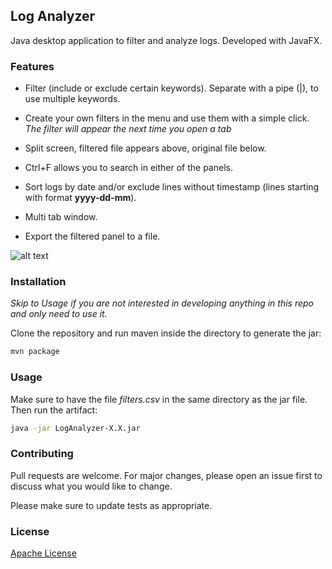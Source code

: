 ## Log Analyzer

Java desktop application to filter and analyze logs. Developed with JavaFX.

### Features
- Filter (include or exclude certain keywords). Separate with a pipe (|), to use multiple keywords.

- Create your own filters in the menu and use them with a simple click. *The filter will appear the next time you open a tab*

- Split screen, filtered file appears above, original file below. 

- Ctrl+F allows you to search in either of the panels.

- Sort logs by date and/or exclude lines without timestamp (lines starting with format **yyyy-dd-mm**).

- Multi tab window.

- Export the filtered panel to a file.


![alt text](https://raw.githubusercontent.com/muilpp/log-analyzer/main/Screenshot.png)

### Installation

*Skip to Usage if you are not interested in developing anything in this repo and only need to use it.*

Clone the repository and run maven inside the directory to generate the jar:

```bash
mvn package
```
### Usage

Make sure to have the file *filters.csv* in the same directory as the jar file. Then run the artifact:
```bash
java -jar LogAnalyzer-X.X.jar
```

### Contributing
Pull requests are welcome. For major changes, please open an issue first to discuss what you would like to change.

Please make sure to update tests as appropriate.

### License
[Apache License](https://github.com/muilpp/log-analyzer/blob/main/LICENSE)
